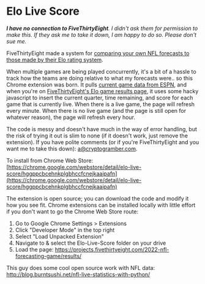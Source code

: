 # Elo Live Score
***I have no connection to FiveThirtyEight**. I didn't ask them for permission to make this. If they ask me to take it down, I am happy to do so. Please don't sue me.*

FiveThirtyEight made a system for [comparing your own NFL forecasts to those made by their Elo rating system](https://projects.fivethirtyeight.com/2022-nfl-forecasting-game/). 

When multiple games are being played concurrently, it's a bit of a hassle to track how the teams are doing relative to what my forecasts were.. so this Chrome extension was born. It pulls [current game data from ESPN](https://site.api.espn.com/apis/site/v2/sports/football/nfl/scoreboard), and when you're on [FiveThirtyEight's Elo game results page](https://projects.fivethirtyeight.com/2022-nfl-forecasting-game/results/), it uses some hacky javascript to insert the current quarter, time remaining, and score for each game that is currently live. When there is a live game, the page will refresh every minute. When there is no live game (and the page is still open for whatever reason), the page will refresh every hour.

The code is messy and doesn't have much in the way of error handling, but the risk of trying it out is slim to none (if it doesn't work, just remove the extension). If you have polite comments (or if you're FiveThirtyEight and you want me to take this down): a@cryptogramber.com.

To install from Chrome Web Store: [https://chrome.google.com/webstore/detail/elo-live-score/hggppcbcehnkplgbhccfcnejkaaipafn](https://chrome.google.com/webstore/detail/elo-live-score/hggppcbcehnkplgbhccfcnejkaaipafn)

The extension is open source; you can download the code and modify it how you see fit. Chrome extensions can be installed locally with little effort if you don't want to go the Chrome Web Store route:
1. Go to Google Chrome Settings > Extensions
2. Click "Developer Mode" in the top right
3. Select "Load Unpacked Extension"
4. Navigate to & select the Elo-Live-Score folder on your drive
5. Load the page: https://projects.fivethirtyeight.com/2022-nfl-forecasting-game/results/

This guy does some cool open source work with NFL data: http://blog.burntsushi.net/nfl-live-statistics-with-python/
